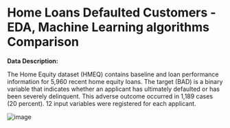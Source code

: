 # Home Loans Defaulted Customers - EDA, Machine Learning algorithms Comparison

**Data Description:**

The Home Equity dataset (HMEQ) contains baseline and loan performance information for 5,960 recent home equity loans. The target (BAD) is a binary variable that indicates whether an applicant has ultimately defaulted or has been severely delinquent. This adverse outcome occurred in 1,189 cases (20 percent). 12 input variables were registered for each applicant.

![image](https://user-images.githubusercontent.com/102191236/191592674-2ad48df8-9a02-4107-8290-99af32d5a874.png)


